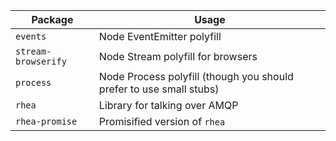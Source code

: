 
| Package             | Usage  |
|---------------------|--------|
| `events`            | Node EventEmitter polyfill |
| `stream-browserify` | Node Stream polyfill for browsers |
| `process`           | Node Process polyfill (though you should prefer to use small stubs) |
| `rhea`              | Library for talking over AMQP |
| `rhea-promise`      | Promisified version of `rhea` |
